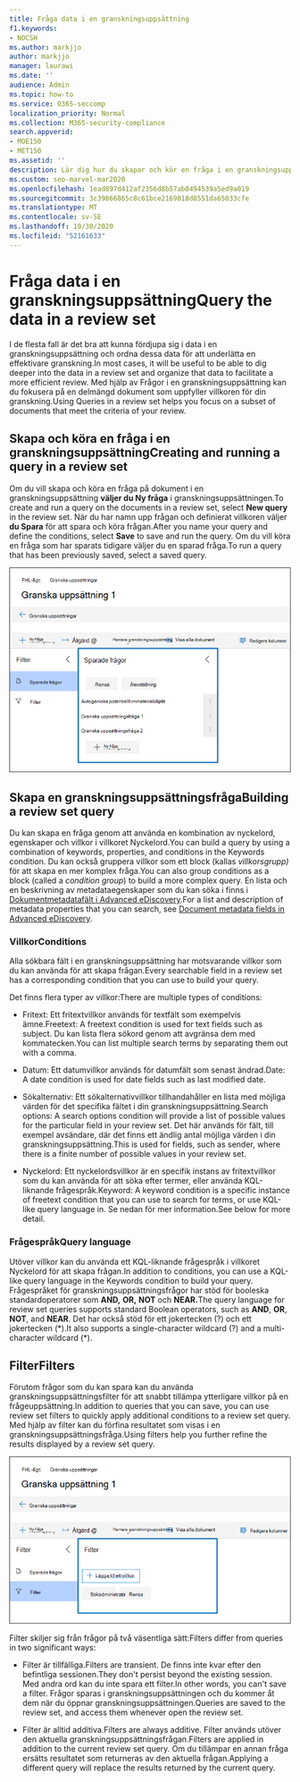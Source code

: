 ```yaml
---
title: Fråga data i en granskningsuppsättning
f1.keywords:
- NOCSH
ms.author: markjjo
author: markjjo
manager: laurawi
ms.date: ''
audience: Admin
ms.topic: how-to
ms.service: O365-seccomp
localization_priority: Normal
ms.collection: M365-security-compliance
search.appverid:
- MOE150
- MET150
ms.assetid: ''
description: Lär dig hur du skapar och kör en fråga i en granskningsuppsättning för att ordna data för en effektivare granskning i Advanced eDiscovery ärende.
ms.custom: seo-marvel-mar2020
ms.openlocfilehash: 1ead897d412af2356d8b57ab8494539a5ed9a019
ms.sourcegitcommit: 3c39866865c8c61bce2169818d8551da65033cfe
ms.translationtype: MT
ms.contentlocale: sv-SE
ms.lasthandoff: 10/30/2020
ms.locfileid: "52161633"
---
```

# <a name="query-the-data-in-a-review-set"></a><span data-ttu-id="5943b-103">Fråga data i en granskningsuppsättning</span><span class="sxs-lookup"><span data-stu-id="5943b-103">Query the data in a review set</span></span>

<span data-ttu-id="5943b-104">I de flesta fall är det bra att kunna fördjupa sig i data i en granskningsuppsättning och ordna dessa data för att underlätta en effektivare granskning.</span><span class="sxs-lookup"><span data-stu-id="5943b-104">In most cases, it will be useful to be able to dig deeper into the data in a review set and organize that data to facilitate a more efficient review.</span></span> <span data-ttu-id="5943b-105">Med hjälp av Frågor i en granskningsuppsättning kan du fokusera på en delmängd dokument som uppfyller villkoren för din granskning.</span><span class="sxs-lookup"><span data-stu-id="5943b-105">Using Queries in a review set helps you focus on a subset of documents that meet the criteria of your review.</span></span>

## <a name="creating-and-running-a-query-in-a-review-set"></a><span data-ttu-id="5943b-106">Skapa och köra en fråga i en granskningsuppsättning</span><span class="sxs-lookup"><span data-stu-id="5943b-106">Creating and running a query in a review set</span></span>

<span data-ttu-id="5943b-107">Om du vill skapa och köra en fråga på dokument i en granskningsuppsättning **väljer du Ny fråga** i granskningsuppsättningen.</span><span class="sxs-lookup"><span data-stu-id="5943b-107">To create and run a query on the documents in a review set, select **New query** in the review set.</span></span> <span data-ttu-id="5943b-108">När du har namn upp frågan och definierat villkoren väljer **du Spara** för att spara och köra frågan.</span><span class="sxs-lookup"><span data-stu-id="5943b-108">After you name your query and define the conditions, select **Save** to save and run the query.</span></span> <span data-ttu-id="5943b-109">Om du vill köra en fråga som har sparats tidigare väljer du en sparad fråga.</span><span class="sxs-lookup"><span data-stu-id="5943b-109">To run a query that has been previously saved, select a saved query.</span></span>

![Granska uppsättningsfrågor](../media/AeDReviewSetQueries.png)

## <a name="building-a-review-set-query"></a><span data-ttu-id="5943b-111">Skapa en granskningsuppsättningsfråga</span><span class="sxs-lookup"><span data-stu-id="5943b-111">Building a review set query</span></span>

<span data-ttu-id="5943b-112">Du kan skapa en fråga genom att använda en kombination av nyckelord, egenskaper och villkor i villkoret Nyckelord.</span><span class="sxs-lookup"><span data-stu-id="5943b-112">You can build a query by using a combination of keywords, properties, and conditions in the Keywords condition.</span></span> <span data-ttu-id="5943b-113">Du kan också gruppera villkor som ett block (kallas *villkorsgrupp)* för att skapa en mer komplex fråga.</span><span class="sxs-lookup"><span data-stu-id="5943b-113">You can also group conditions as a block (called a *condition group*) to build a more complex query.</span></span> <span data-ttu-id="5943b-114">En lista och en beskrivning av metadataegenskaper som du kan söka i finns i [Dokumentmetadatafält i Advanced eDiscovery](document-metadata-fields-in-Advanced-eDiscovery.md).</span><span class="sxs-lookup"><span data-stu-id="5943b-114">For a list and description of metadata properties that you can search, see [Document metadata fields in Advanced eDiscovery](document-metadata-fields-in-Advanced-eDiscovery.md).</span></span>

### <a name="conditions"></a><span data-ttu-id="5943b-115">Villkor</span><span class="sxs-lookup"><span data-stu-id="5943b-115">Conditions</span></span>

<span data-ttu-id="5943b-116">Alla sökbara fält i en granskningsuppsättning har motsvarande villkor som du kan använda för att skapa frågan.</span><span class="sxs-lookup"><span data-stu-id="5943b-116">Every searchable field in a review set has a corresponding condition that you can use to build your query.</span></span>

<span data-ttu-id="5943b-117">Det finns flera typer av villkor:</span><span class="sxs-lookup"><span data-stu-id="5943b-117">There are multiple types of conditions:</span></span>

- <span data-ttu-id="5943b-118">Fritext: Ett fritextvillkor används för textfält som exempelvis ämne.</span><span class="sxs-lookup"><span data-stu-id="5943b-118">Freetext: A freetext condition is used for text fields such as subject.</span></span> <span data-ttu-id="5943b-119">Du kan lista flera sökord genom att avgränsa dem med kommatecken.</span><span class="sxs-lookup"><span data-stu-id="5943b-119">You can list multiple search terms by separating them out with a comma.</span></span>

- <span data-ttu-id="5943b-120">Datum: Ett datumvillkor används för datumfält som senast ändrad.</span><span class="sxs-lookup"><span data-stu-id="5943b-120">Date: A date condition is used for date fields such as last modified date.</span></span>

- <span data-ttu-id="5943b-121">Sökalternativ: Ett sökalternativvillkor tillhandahåller en lista med möjliga värden för det specifika fältet i din granskningsuppsättning.</span><span class="sxs-lookup"><span data-stu-id="5943b-121">Search options: A search options condition will provide a list of possible values for the particular field in your review set.</span></span> <span data-ttu-id="5943b-122">Det här används för fält, till exempel avsändare, där det finns ett ändlig antal möjliga värden i din granskningsuppsättning.</span><span class="sxs-lookup"><span data-stu-id="5943b-122">This is used for fields, such as sender, where there is a finite number of possible values in your review set.</span></span>

- <span data-ttu-id="5943b-123">Nyckelord: Ett nyckelordsvillkor är en specifik instans av fritextvillkor som du kan använda för att söka efter termer, eller använda KQL-liknande frågespråk.</span><span class="sxs-lookup"><span data-stu-id="5943b-123">Keyword: A keyword condition is a specific instance of freetext condition that you can use to search for terms, or use KQL-like query language in.</span></span> <span data-ttu-id="5943b-124">Se nedan för mer information.</span><span class="sxs-lookup"><span data-stu-id="5943b-124">See below for more detail.</span></span>

### <a name="query-language"></a><span data-ttu-id="5943b-125">Frågespråk</span><span class="sxs-lookup"><span data-stu-id="5943b-125">Query language</span></span>

<span data-ttu-id="5943b-126">Utöver villkor kan du använda ett KQL-liknande frågespråk i villkoret Nyckelord för att skapa frågan.</span><span class="sxs-lookup"><span data-stu-id="5943b-126">In addition to conditions, you can use a KQL-like query language in the Keywords condition to build your query.</span></span> <span data-ttu-id="5943b-127">Frågespråket för granskningsuppsättningsfrågor har stöd för booleska standardoperatorer som **AND,** **OR,** **NOT** och **NEAR.**</span><span class="sxs-lookup"><span data-stu-id="5943b-127">The query language for review set queries supports standard Boolean operators, such as **AND**, **OR**, **NOT**, and **NEAR**.</span></span> <span data-ttu-id="5943b-128">Det har också stöd för ett jokertecken (?) och ett jokertecken (\*).</span><span class="sxs-lookup"><span data-stu-id="5943b-128">It also supports a single-character wildcard (?) and a multi-character wildcard (\*).</span></span>

## <a name="filters"></a><span data-ttu-id="5943b-129">Filter</span><span class="sxs-lookup"><span data-stu-id="5943b-129">Filters</span></span>

<span data-ttu-id="5943b-130">Förutom frågor som du kan spara kan du använda granskningsuppsättningsfilter för att snabbt tillämpa ytterligare villkor på en frågeuppsättning.</span><span class="sxs-lookup"><span data-stu-id="5943b-130">In addition to queries that you can save, you can use review set filters to quickly apply additional conditions to a review set query.</span></span> <span data-ttu-id="5943b-131">Med hjälp av filter kan du förfina resultatet som visas i en granskningsuppsättningsfråga.</span><span class="sxs-lookup"><span data-stu-id="5943b-131">Using filters help you further refine the results displayed by a review set query.</span></span>

![Filter för granskningsuppsättning](../media/AeDReviewSetFilters.png)

<span data-ttu-id="5943b-133">Filter skiljer sig från frågor på två väsentliga sätt:</span><span class="sxs-lookup"><span data-stu-id="5943b-133">Filters differ from queries in two significant ways:</span></span>

- <span data-ttu-id="5943b-134">Filter är tillfälliga.</span><span class="sxs-lookup"><span data-stu-id="5943b-134">Filters are transient.</span></span> <span data-ttu-id="5943b-135">De finns inte kvar efter den befintliga sessionen.</span><span class="sxs-lookup"><span data-stu-id="5943b-135">They don't persist beyond the existing session.</span></span> <span data-ttu-id="5943b-136">Med andra ord kan du inte spara ett filter.</span><span class="sxs-lookup"><span data-stu-id="5943b-136">In other words, you can't save a filter.</span></span> <span data-ttu-id="5943b-137">Frågor sparas i granskningsuppsättningen och du kommer åt dem när du öppnar granskningsuppsättningen.</span><span class="sxs-lookup"><span data-stu-id="5943b-137">Queries are saved to the review set, and access them whenever open the review set.</span></span>

- <span data-ttu-id="5943b-138">Filter är alltid additiva.</span><span class="sxs-lookup"><span data-stu-id="5943b-138">Filters are always additive.</span></span> <span data-ttu-id="5943b-139">Filter används utöver den aktuella granskningsuppsättningsfrågan.</span><span class="sxs-lookup"><span data-stu-id="5943b-139">Filters are applied in addition to the current review set query.</span></span> <span data-ttu-id="5943b-140">Om du tillämpar en annan fråga ersätts resultatet som returneras av den aktuella frågan.</span><span class="sxs-lookup"><span data-stu-id="5943b-140">Applying a different query will replace the results returned by the current query.</span></span>
